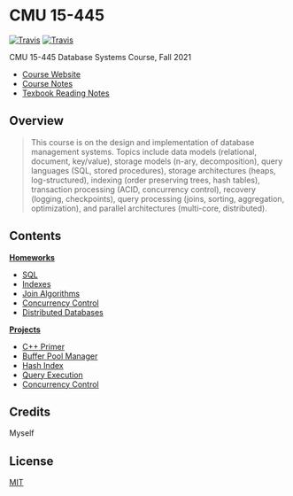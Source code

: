 # CMU 15-445
[![Travis](https://img.shields.io/badge/language-sql-blue.svg)]() [![Travis](https://img.shields.io/badge/language-c++-green.svg)]()

CMU 15-445 Database Systems Course, Fall 2021

+   [Course Website](https://15445.courses.cs.cmu.edu/fall2021/)
+   [Course Notes](https://lyrics-reading.notion.site/CMU-15-445-37b7bb98903a49b297a8bdc71cff826f)
+   [Texbook Reading Notes](https://lyrics-reading.notion.site/Database-System-Concepts-eb0b86cee63b49c0acc7d45f6a4b366b)

## Overview

>This course is on the design and implementation of database management systems. Topics include data models (relational, document, key/value), storage models (n-ary, decomposition), query languages (SQL, stored procedures), storage architectures (heaps, log-structured), indexing (order preserving trees, hash tables), transaction processing (ACID, concurrency control), recovery (logging, checkpoints), query processing (joins, sorting, aggregation, optimization), and parallel architectures (multi-core, distributed).

## Contents

[**Homeworks**](./homeworks)

+   [SQL](./homeworks/hw1)
+   [Indexes](./homeworks/hw2)
+   [Join Algorithms](./homeworks/hw3)
+   [Concurrency Control](./homeworks/hw4)
+   [Distributed Databases](./homeworks/hw5)

[**Projects**](./projects)

+   [C++ Primer](./projects/project0)
+   [Buffer Pool Manager](./projects/project1)
+   [Hash Index](./projects/project2)
+   [Query Execution](./projects/project3)
+   [Concurrency Control](./projects/project4)

## Credits

Myself

## License

[MIT](./LICENSE)
